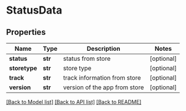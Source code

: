 # StatusData

## Properties
Name | Type | Description | Notes
------------ | ------------- | ------------- | -------------
**status** | **str** | status from store | [optional] 
**storetype** | **str** | store type | [optional] 
**track** | **str** | track information from store | [optional] 
**version** | **str** | version of the app from store | [optional] 

[[Back to Model list]](../README.md#documentation-for-models) [[Back to API list]](../README.md#documentation-for-api-endpoints) [[Back to README]](../README.md)

